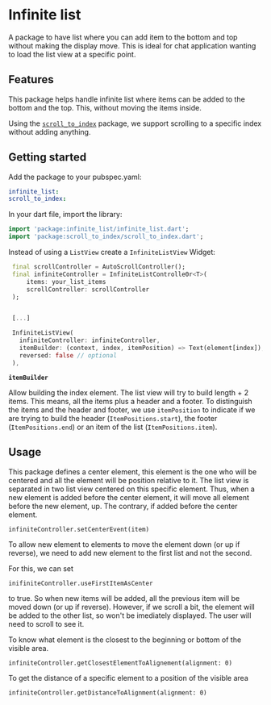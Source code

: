 # Infinite list

A package to have list where you can add item to the bottom and top without making the display move. This is ideal for chat application wanting to load the list view at a specific point.

## Features

This package helps handle infinite list where items can be added to the bottom and the top.
This, without moving the items inside.

Using the [`scroll_to_index`](https://pub.dev/packages/scroll_to_index) package, we support scrolling to a specific index without adding anything.

## Getting started

Add the package to your pubspec.yaml:

```yaml
infinite_list:
scroll_to_index:
 ```

 
 In your dart file, import the library:

 ```Dart
import 'package:infinite_list/infinite_list.dart';
import 'package:scroll_to_index/scroll_to_index.dart';
 ``` 
 
 Instead of using a `ListView` create a `InfiniteListView` Widget:
 
 ```Dart
  final scrollController = AutoScrollController();
  final infiniteController = InfiniteListControlle0r<T>(
      items: your_list_items
      scrollController: scrollController
  );


  [...]

  InfiniteListView(
    infiniteController: infiniteController,
    itemBuilder: (context, index, itemPosition) => Text(element[index]),
    reversed: false // optional
  ),
```

**`itemBuilder`**

Allow building the index element.
The list view will try to build length + 2 items.
This means, all the items plus a header and a footer. To distinguish the items and the header and footer, we use `itemPosition` to indicate if we are trying to build the header (`ItemPositions.start`), the footer (`ItemPositions.end`) or an item of the list (`ItemPositions.item`). 

## Usage

This package defines a center element, this element is the one who will be centered and all the element will be position relative to it. The list view is separated in two list view centered on this specific element. Thus, when a new element is added before the center element, it will move all element before the new element, up. The contrary, if added before the center element.

```
infiniteController.setCenterEvent(item)
```

To allow new element to elements to move the element down (or up if reverse), we need to add new element to the first list and not the second.

For this, we can set 

```
inifiniteController.useFirstItemAsCenter
```

to true.  So when new items will be added, all the previous item will be moved down (or up if reverse). However, if we scroll a bit, the element will be added to the other list, so won't be imediately displayed. The user will need to scroll to see it.


To know what element is the closest to the beginning or bottom of the visible area.

```
infiniteController.getClosestElementToAlignement(alignment: 0)
```

To get the distance of a specific element to a position of the visible area

```
infiniteController.getDistanceToAlignment(alignment: 0)
```
